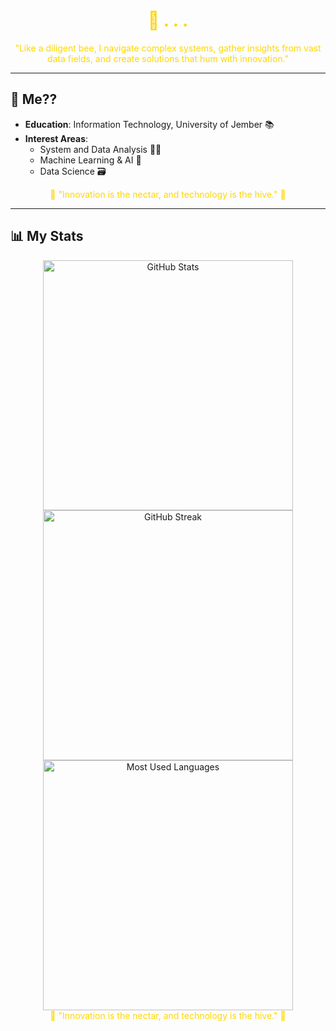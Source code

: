 <h1 align="center" style="color: #FFD700;">🐝 . . .</h1>
<p align="center" style="color: #FFD700;">
"Like a diligent bee, I navigate complex systems, gather insights from vast data fields, and create solutions that hum with innovation."
</p>

---

## 🐝 Me??
- **Education**: Information Technology, University of Jember 📚  
- **Interest Areas**:  
  - System and Data Analysis 🕵️‍♂️  
  - Machine Learning & AI 🧠  
  - Data Science 🗃️  

<div align="center" style="color: #FFD700;">
🐝 "Innovation is the nectar, and technology is the hive." 🐝
</div>
  
---

## 📊 My Stats
<div align="center">
  <img src="https://github-readme-stats.vercel.app/api?username=kunnybee&show_icons=true&theme=dark&bg_color=000000&title_color=FFD700&text_color=FFFFFF" alt="GitHub Stats" width="400"/>
  <img src="https://github-readme-streak-stats.herokuapp.com/?user=kunnybee&theme=dark&background=000000&ring=FFD700&fire=FFD700&currStreakLabel=FFD700" alt="GitHub Streak" width="400"/>
</div>

<div align="center">
  <img src="https://github-readme-stats.vercel.app/api/top-langs/?username=kunnybee&layout=compact&theme=dark&bg_color=000000&title_color=FFD700&text_color=FFFFFF" alt="Most Used Languages" width="400"/>
</div>

<div align="center" style="color: #FFD700;">
🐝 "Innovation is the nectar, and technology is the hive." 🐝
</div>



<!--
**kunnay00/kunnay00** is a ✨ _special_ ✨ repository because its `README.md` (this file) appears on your GitHub profile.

Here are some ideas to get you started:

- 🔭 I’m currently working on ...
- 🌱 I’m currently learning ...
- 👯 I’m looking to collaborate on ...
- 🤔 I’m looking for help with ...
- 💬 Ask me about ...
- 📫 How to reach me: ...
- 😄 Pronouns: ...
- ⚡ Fun fact: ...
-->
